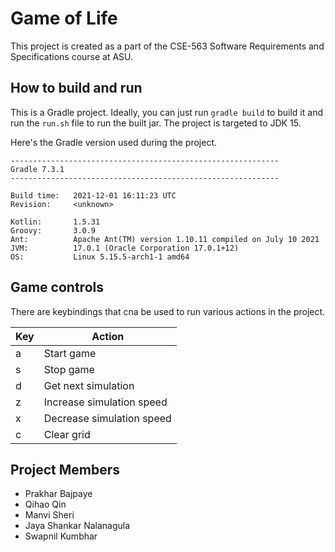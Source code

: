 # Game of Life

This project is created as a part of the CSE-563 Software Requirements and Specifications course at ASU.

## How to build and run

This is a Gradle project. Ideally, you can just run `gradle build` to build it and run the `run.sh` file to run the built jar. The project is targeted to JDK 15.

Here's the Gradle version used during the project.

```
------------------------------------------------------------
Gradle 7.3.1
------------------------------------------------------------

Build time:   2021-12-01 16:11:23 UTC
Revision:     <unknown>

Kotlin:       1.5.31
Groovy:       3.0.9
Ant:          Apache Ant(TM) version 1.10.11 compiled on July 10 2021
JVM:          17.0.1 (Oracle Corporation 17.0.1+12)
OS:           Linux 5.15.5-arch1-1 amd64
```

## Game controls

There are keybindings that cna be used to run various actions in the project.

|Key|Action|
|---|---|
|a|Start game|
|s|Stop game|
|d|Get next simulation|
|z|Increase simulation speed|
|x|Decrease simulation speed|
|c|Clear grid|


## Project Members

- Prakhar Bajpaye
- Qihao Qin
- Manvi Sheri
- Jaya Shankar Nalanagula
- Swapnil Kumbhar
